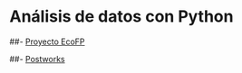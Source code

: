 # Análisis de datos con Python


##- [Proyecto EcoFP](https://github.com/Flor37/Analisis-de-datos-con-Python/blob/main/EcoFP.ipynb) 

##- [Postworks](https://github.com/Flor37/Analisis-de-datos-con-Python/blob/main/Postw.ipynb)
